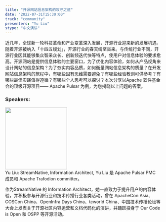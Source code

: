```yaml
---
title: "开源网站信息架构的攻守之道"
date: "2022-07-31T15:30:00"
track: "community"
presenters: "Yu Liu"
stype: "中文演讲"
---
```

近几年，全球新一轮科技革命和产业变革深入发展，开源行业迎来新的发展机遇。随着开源被纳入「十四五规划」，开源行业的春天纷至沓来。与传统行业不同，开源行业因其能够集众智采众长、创新频迭代快等特点，使用户对信息体验的要求愈高。开源网站是提供信息体验的主要窗口，为了优化内容体验，如何从产品视角来设计网站的信息架构？为了夯实内容品质，如何衡量网站信息架构的质量？在开发网站信息架构的旅程中，有哪些固有思维需要避免？有哪些经验教训可供参考？有哪些最佳实践值得遵循？有哪些个人思考可以探讨？本次分享以Apache 软件基金会的顶级开源项目—— Apache Pulsar 为例，为您揭晓以上问题的答案。
 ### Speakers: 
 <img src="images/speaker/1095.png" width="200" /><br>Yu Liu: StreamNative, Information Architect, Yu Liu 是 Apache Pulsar PMC 成员和 Apache Trafodion committer。

作为StreamNative 的 Information Architect，她一直致力于提升用户的内容体验，并积极参与开源行业和技术传播行业各类活动，曾在 ApacheCon Asia、COSCon China、OpenInfra Days China、tcworld China、中国技术传播论坛等大会上发表关于开源社区内容运营和文档代码化的演讲，并踊跃投身于 Our Code is Open 和 OSPP 等开源活动。

 